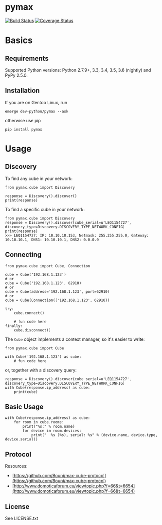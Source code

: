 # pymax

[![Build Status](https://travis-ci.org/ercpe/pymax.svg?branch=master)](https://travis-ci.org/ercpe/pymax) [![Coverage Status](https://coveralls.io/repos/ercpe/pymax/badge.svg?branch=master&service=github)](https://coveralls.io/github/ercpe/pymax?branch=master)

# Basics

## Requirements

Supported Python versions: Python 2.7.9+, 3.3, 3.4, 3.5, 3.6 (nightly) and PyPy 2.5.0.

## Installation

If you are on Gentoo Linux, run 

    emerge dev-python/pymax --ask
    
otherwise use pip

    pip install pymax


# Usage

## Discovery

To find any cube in your network:

    from pymax.cube import Discovery
    
    response = Discovery().discover()
    print(response)

To find a specific cube in your network:

    from pymax.cube import Discovery
    response = Discovery().discover(cube_serial=u'LEQ1154727', discovery_type=Discovery.DISCOVERY_TYPE_NETWORK_CONFIG)
    print(response)
    >>> LEQ1154727: IP: 10.10.10.153, Netmask: 255.255.255.0, Gateway: 10.10.10.1, DNS1: 10.10.10.1, DNS2: 0.0.0.0


## Connecting

    from pymax.cube import Cube, Connection
    
    cube = Cube('192.168.1.123')
    # or
    cube = Cube('192.168.1.123', 62910)
    # or
    cube = Cube(address='192.168.1.123', port=62910)
    # or
    cube = Cube(Connection(('192.168.1.123', 62910))
   
    try:
        cube.connect()
        
        # fun code here
    finally:
        cube.disconnect()


The `Cube` object implements a context manager, so it's easier to write:

    from pymax.cube import Cube
    
    with Cube('192.168.1.123') as cube:
        # fun code here

or, together with a discovery query:

    response = Discovery().discover(cube_serial=u'LEQ1154727', discovery_type=Discovery.DISCOVERY_TYPE_NETWORK_CONFIG)
    with Cube(response.ip_address) as cube:
    	print(cube)

## Basic Usage

    with Cube(response.ip_address) as cube:
    	for room in cube.rooms:
    		print("%s:" % room.name)
    		for device in room.devices:
    			print("  %s (%s), serial: %s" % (device.name, device.type, device.serial))


## Protocol

Resources:

* [https://github.com/Bouni/max-cube-protocol](https://github.com/Bouni/max-cube-protocol)
* [http://www.domoticaforum.eu/viewtopic.php?f=66&t=6654](http://www.domoticaforum.eu/viewtopic.php?f=66&t=6654)


## License

See LICENSE.txt
